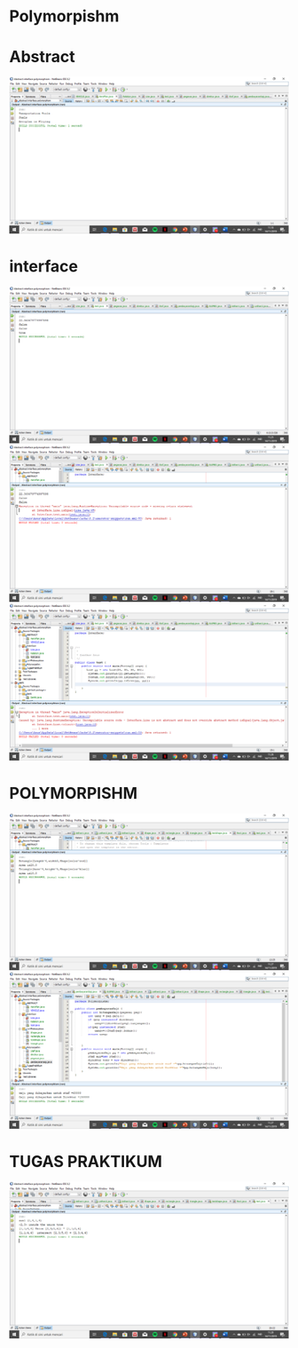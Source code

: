 # Polymorpishm
# Abstract
![Alt text](https://github.com/rensimeila04/Polymorphism/blob/master/Screenshot%20(41).png)
# interface
![Alt text](https://github.com/rensimeila04/Polymorphism/blob/master/Screenshot%20(42).png)
![Alt text](https://github.com/rensimeila04/Polymorphism/blob/master/Screenshot%20(43).png)
![Alt text](https://github.com/rensimeila04/Polymorphism/blob/master/Screenshot%20(44).png)
# POLYMORPISHM
![Alt text](https://github.com/rensimeila04/Polymorphism/blob/master/Screenshot%20(45).png)
![Alt text](https://github.com/rensimeila04/Polymorphism/blob/master/Screenshot%20(46).png)
# TUGAS PRAKTIKUM
![Alt text](https://github.com/rensimeila04/Polymorphism/blob/master/Screenshot%20(47).png)
